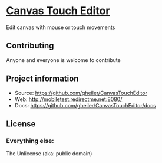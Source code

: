 # [Canvas Touch Editor](http://mobiletest.redirectme.net:8080/)

Edit canvas with mouse or touch movements 


## Contributing

Anyone and everyone is welcome to contribute


## Project information

* Source: https://github.com/gheiler/CanvasTouchEditor
* Web: http://mobiletest.redirectme.net:8080/
* Docs: https://github.com/gheiler/CanvasTouchEditor/docs


## License

### Everything else:

The Unlicense (aka: public domain)
